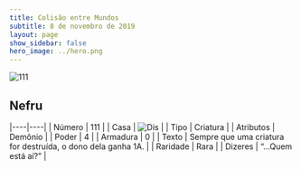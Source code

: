 ```yaml
---
title: Colisão entre Mundos
subtitle: 8 de novembro de 2019
layout: page
show_sidebar: false
hero_image: ../hero.png
---
```


![111](https://cdn.keyforgegame.com/media/card_front/pt/452_111_H3VG4J3F378W_pt.png)

## Nefru

|----|----|
| Número | 111 |
| Casa | ![Dis](https://archonarcana.com/images/thumb/e/e8/Dis.png/22px-Dis.png "Dis") |
| Tipo | Criatura |
| Atributos | Demônio |
| Poder | 4 |
| Armadura | 0 |
| Texto | Sempre que uma criatura for destruída, o dono dela ganha 1A. |
| Raridade | Rara |
| Dizeres | “…Quem está aí?” |

